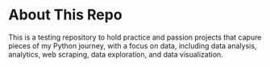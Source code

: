 # About This Repo
This is a testing repository to hold practice and passion projects that capure pieces of my Python journey, with a focus on data, including data analysis, analytics, web scraping, data exploration, and data visualization.
